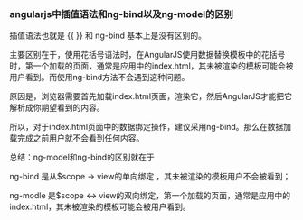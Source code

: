 ### **angularjs中插值语法和ng-bind以及ng-model的区别**



插值语法也就是 {{ }} 和 ng-bind 基本上是没有区别的。

主要区别在于，使用花括号语法时，在AngularJS使用数据替换模板中的花括号时，第一个加载的页面，通常是应用中的index.html，其未被渲染的模板可能会被用户看到。而使用ng-bind方法不会遇到这种问题。

原因是，浏览器需要首先加载index.html页面，渲染它，然后AngularJS才能把它解析成你期望看到的内容。

所以，对于index.html页面中的数据绑定操作，建议采用ng-bind。那么在数据加载完成之前用户就不会看到任何内容。

总结：ng-model和ng-bind的区别就在于

ng-bind 是从$scope -> view的单向绑定  ，其未被渲染的模板用户不会被看到；

ng-modle 是$scope <-> view的双向绑定，第一个加载的页面，通常是应用中的index.html，其未被渲染的模板可能会被用户看到。

#### 











